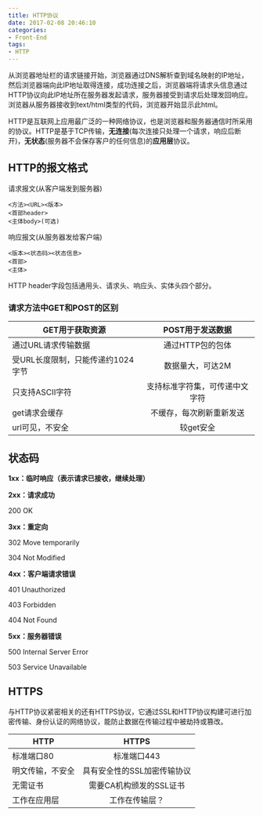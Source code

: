 ```yaml
---
title: HTTP协议
date: 2017-02-08 20:46:10
categories: 
- Front-End
tags:
- HTTP
---
```


从浏览器地址栏的请求链接开始，浏览器通过DNS解析查到域名映射的IP地址，然后浏览器端向此IP地址取得连接，成功连接之后，浏览器端将请求头信息通过HTTP协议向此IP地址所在服务器发起请求，服务器接受到请求后处理发回响应。浏览器从服务器接收到text/html类型的代码，浏览器开始显示此html。

HTTP是互联网上应用最广泛的一种网络协议，也是浏览器和服务器通信时所采用的协议。HTTP是基于TCP传输，**无连接**(每次连接只处理一个请求，响应后断开)，**无状态**(服务器不会保存客户的任何信息)的**应用层**协议。

## HTTP的报文格式

请求报文(从客户端发到服务器)

<!-- more -->

```
<方法><URL><版本>
<首部header>
<主体body>(可选)
```

响应报文(从服务器发给客户端)

```
<版本><状态码><状态信息>
<首部>
<主体>
```

HTTP header字段包括通用头、请求头、响应头、实体头四个部分。

### 请求方法中GET和POST的区别

| GET用于获取资源          | POST用于发送数据           |
| -------------  |:-------------:|
| 通过URL请求传输数据      | 通过HTTP包的包体 |
| 受URL长度限制，只能传递约1024字节  | 数据量大，可达2M |
| 只支持ASCII字符        | 支持标准字符集，可传递中文字符 |
| get请求会缓存     | 不缓存，每次刷新重新发送 |
| url可见，不安全 | 较get安全 |


## 状态码

**1xx：临时响应（表示请求已接收，继续处理）**

**2xx：请求成功**

200 OK

**3xx：重定向**

302 Move temporarily

304 Not Modified

**4xx：客户端请求错误**

401 Unauthorized

403 Forbidden

404 Not Found

**5xx：服务器错误**

500 Internal Server Error

503 Service Unavailable


## HTTPS

与HTTP协议紧密相关的还有HTTPS协议，它通过SSL和HTTP协议构建可进行加密传输、身份认证的网络协议，能防止数据在传输过程中被劫持或篡改。

| HTTP           | HTTPS           |
| -------------  |:-------------:|
| 标准端口80      | 标准端口443 |
| 明文传输，不安全  | 具有安全性的SSL加密传输协议 |
| 无需证书        | 需要CA机构颁发的SSL证书 |
| 工作在应用层     | 工作在传输层？  |
